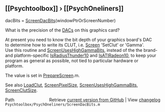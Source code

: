 ## [[Psychtoolbox]] &#8250; [[PsychOneliners]]

dacBits = [ScreenDacBits](ScreenDacBits)(windowPtrOrScreenNumber)  
  
What is the precision of the [DACs](DACs) on this graphics card?  
  
At present you need to know the bit depth of your graphics board's DAC  
to determine how to write its CLUT, i.e. [Screen](Screen) 'SetClut' or 'Gamma'.  
Use this routine and [ScreenUsesHighGammaBits](ScreenUsesHighGammaBits), instead of the the brand-  
and platform-specific [IsRadiusThunder10](IsRadiusThunder10) and [IsATIRadeon10](IsATIRadeon10), to keep your  
program as general as possible, not tied to particular hardware or  
platform.  
  
The value is set in [PrepareScreen](PrepareScreen).m.  
  
See also [LoadClut](LoadClut), [ScreenPixelSize](ScreenPixelSize), [ScreenUsesHighGammaBits](ScreenUsesHighGammaBits), [ScreenClutSize](ScreenClutSize).  




<div class="code_header" style="text-align:right;">
  <span style="float:left;">Path&nbsp;&nbsp;</span> <span class="counter">Retrieve <a href=
  "https://raw.github.com/Psychtoolbox-3/Psychtoolbox-3/beta/Psychtoolbox/PsychOneliners/ScreenDacBits.m">current version from GitHub</a> | View <a href=
  "https://github.com/Psychtoolbox-3/Psychtoolbox-3/commits/beta/Psychtoolbox/PsychOneliners/ScreenDacBits.m">changelog</a></span>
</div>
<div class="code">
  <code>Psychtoolbox/PsychOneliners/ScreenDacBits.m</code>
</div>

